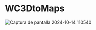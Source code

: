 ﻿# WC3DtoMaps
 
![Captura de pantalla 2024-10-14 110540](https://github.com/user-attachments/assets/6d26a35e-7c15-4949-b56d-33664108eda3)
